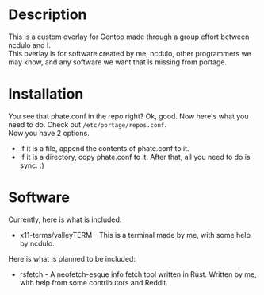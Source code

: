 # Description
This is a custom overlay for Gentoo made through a group effort between ncdulo and I.<br>
This overlay is for software created by me, ncdulo, other programmers we may know, and any software we want that is missing from portage.<br>

# Installation
You see that phate.conf in the repo right? Ok, good. Now here's what you need to do. Check out `/etc/portage/repos.conf`.<br>
Now you have 2 options.<br>
- If it is a file, append the contents of phate.conf to it.
- If it is a directory, copy phate.conf to it.
After that, all you need to do is sync. :)

# Software
Currently, here is what is included:
- x11-terms/valleyTERM - This is a terminal made by me, with some help by ncdulo.

Here is what is planned to be included:
- rsfetch - A neofetch-esque info fetch tool written in Rust. Written by me, with help from some contributors and Reddit.
